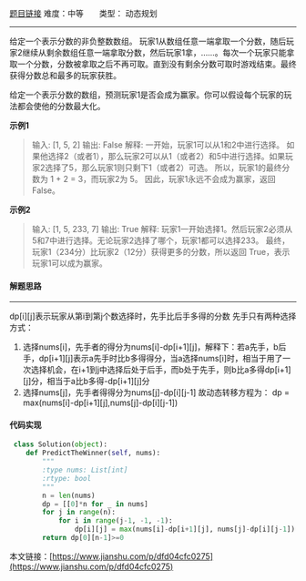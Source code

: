 [题目链接](https://leetcode-cn.com/problems/predict-the-winner/)
难度：中等         &nbsp;&nbsp;&nbsp;&nbsp;&nbsp;&nbsp;类型：  动态规划
***
 给定一个表示分数的非负整数数组。 玩家1从数组任意一端拿取一个分数，随后玩家2继续从剩余数组任意一端拿取分数，然后玩家1拿，……。每次一个玩家只能拿取一个分数，分数被拿取之后不再可取。直到没有剩余分数可取时游戏结束。最终获得分数总和最多的玩家获胜。

给定一个表示分数的数组，预测玩家1是否会成为赢家。你可以假设每个玩家的玩法都会使他的分数最大化。

 
**示例1**
> 输入: [1, 5, 2]
输出: False
解释: 一开始，玩家1可以从1和2中进行选择。
如果他选择2（或者1），那么玩家2可以从1（或者2）和5中进行选择。如果玩家2选择了5，那么玩家1则只剩下1（或者2）可选。
所以，玩家1的最终分数为 1 + 2 = 3，而玩家2为 5。
因此，玩家1永远不会成为赢家，返回 False。
 
**示例2**
>输入: [1, 5, 233, 7]
输出: True
解释: 玩家1一开始选择1。然后玩家2必须从5和7中进行选择。无论玩家2选择了哪个，玩家1都可以选择233。
最终，玩家1（234分）比玩家2（12分）获得更多的分数，所以返回 True，表示玩家1可以成为赢家。

 
#### 解题思路
***
 dp[i][j]表示玩家从第i到第j个数选择时，先手比后手多得的分数
先手只有两种选择方式：
1. 选择nums[i]，先手者的得分为nums[i]-dp[i+1][j]，解释下：若a先手，b后手，dp[i+1][j]表示a先手时比b多得得分，当a选择nums[i]时，相当于用了一次选择机会，在i+1到j中选择后处于后手，而b处于先手，则b比a多得dp[i+1][j]分，相当于a比b多得-dp[i+1][j]分
2. 选择nums[j]，先手者得得分为nums[j]-dp[i][j-1]
故动态转移方程为：
dp = max(nums[i]-dp[i+1][j],nums[j]-dp[i][j-1])



#### 代码实现
```python
 class Solution(object):
    def PredictTheWinner(self, nums):
        """
        :type nums: List[int]
        :rtype: bool
        """
        n = len(nums)
        dp = [[0]*n for _ in nums]         
        for j in range(n):
            for i in range(j-1, -1, -1):                 
                dp[i][j] = max(nums[i]-dp[i+1][j], nums[j]-dp[i][j-1])         
        return dp[0][n-1]>=0
```

本文链接：[https://www.jianshu.com/p/dfd04cfc0275](https://www.jianshu.com/p/dfd04cfc0275)
